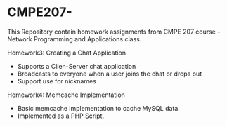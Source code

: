 # CMPE207-

This Repository contain homework assignments from CMPE 207 course - Network Programming and Applications class.

Homework3: Creating a Chat Application 
  - Supports a Clien-Server chat application
  - Broadcasts to everyone when a user joins the chat or drops out
  - Support use for nicknames
  
  
Homework4: Memcache Implementation
 - Basic memcache implementation to cache MySQL data.
 - Implemented as a PHP Script.
